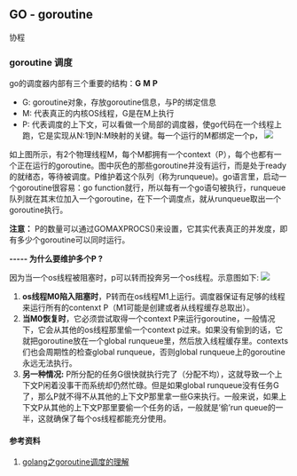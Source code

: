 ## GO - goroutine
协程


### goroutine 调度
go的调度器内部有三个重要的结构：**G** **M** **P**
- G: goroutine对象，存放goroutine信息，与P的绑定信息
- M: 代表真正的内核OS线程，G是在M上执行
- P: 代表调度的上下文，可以看做一个局部的调度器，使go代码在一个线程上跑，它是实现从N:1到N:M映射的关键。每一个运行的M都绑定一个p，
![](https://img-blog.csdn.net/20180108174007331?watermark/2/text/aHR0cDovL2Jsb2cuY3Nkbi5uZXQvcGhhbnRvbV8xMTE=/font/5a6L5L2T/fontsize/400/fill/I0JBQkFCMA==/dissolve/70/gravity/SouthEast)

如上图所示，有2个物理线程M，每个M都拥有一个context（P），每个也都有一个正在运行的goroutine。图中灰色的那些goroutine并没有运行，而是处于ready的就绪态，等待被调度。P维护着这个队列（称为runqueue)。go语言里，启动一个goroutine很容易：go function就行，所以每有一个go语句被执行，runqueue队列就在其末位加入一个goroutine，在下一个调度点，就从runqueue取出一个goroutine执行。

**注意：** P的数量可以通过GOMAXPROCS()来设置，它其实代表真正的并发度，即有多少个goroutine可以同时运行。

**----- 为什么要维护多个P ?**

因为当一个os线程被阻塞时，p可以转而投奔另一个os线程。示意图如下:
![](https://img-blog.csdn.net/20180108173927945?watermark/2/text/aHR0cDovL2Jsb2cuY3Nkbi5uZXQvcGhhbnRvbV8xMTE=/font/5a6L5L2T/fontsize/400/fill/I0JBQkFCMA==/dissolve/70/gravity/SouthEast)

1. **os线程M0陷入阻塞时**，P转而在os线程M1上运行。调度器保证有足够的线程来运行所有的contenxt P（M1可能是创建或者从线程缓存总取出）。
2. **当M0恢复时**，它必须尝试取得一个context P来运行goroutine，一般情况下，它会从其他的os线程那里偷一个context p过来。如果没有偷到的话，它就把goroutine放在一个global runqueue里，然后放入线程缓存里。contexts们也会周期性的检查global runqueue，否则global runqueue上的goroutine永远无法执行。
3. **另一种情况:** P所分配的任务G很快就执行完了（分配不均），这就导致一个上下文P闲着没事干而系统却仍然忙碌。但是如果global runqueue没有任务G了，那么P就不得不从其他的上下文P那里拿一些G来执行。一般来说，如果上下文P从其他的上下文P那里要偷一个任务的话，一般就是’偷’run queue的一半，这就确保了每个os线程都能充分使用。






#### 参考资料
1. [golang之goroutine调度的理解](https://blog.csdn.net/phantom_111/article/details/79005490)
